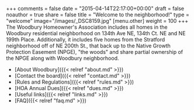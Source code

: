 +++
comments = false
date = "2015-04-14T22:17:00+00:00"
draft = false
noauthor = true
share = false
title = "Welcome to the neighborhood!"
type = "welcome"
image="/images/_DSC8159.jpg"
[menu.other]
weight = 100
+++
The Woodbury Homeowner's Association includes all homes in the Woodbury residential neighborhood on 134th Ave NE, 134th Ct. NE and NE 199th Place. Additionally, it includes five homes from the Stratford neighborhood off of NE 200th St., that back up to the Native Growth Protection Easement (NPGE), "the woods" and share partial ownership of the NPGE along with Woodbury neighborhood.

* [About Woodbury]({{< relref "about.md" >}})
* [Contact the board]({{< relref "contact.md" >}})
* [Rules and Regulations]({{< relref "rules.md" >}})
* [HOA Annual Dues]({{< relref "dues.md" >}})
* [Useful links]({{< relref "links.md" >}})
* [FAQ]({{< relref "faq.md" >}})